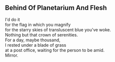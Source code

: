 Behind Of Planetarium And Flesh
-------------------------------
I'd do it  
for the flag in which you magnify  
for the starry skies of transluscent blue you've woke.  
Nothing but that crown of serenities.  
For a day, maybe thousand,  
I rested under a blade of grass  
at a post office, waiting for the person to be amid.  
Mirror.  
